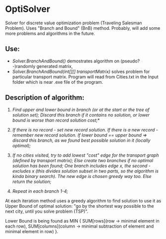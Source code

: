 # OptiSolver
Solver for discrete value optimization problem (Traveling Salesman Problem). Uses "Branch and Bound" (BnB) method.
Probably, will add some more problems and algorithms in the future. 

## Use: 

- *Solver.BranchAndBound()* demostrates algorithm on (pseudo?-)randomly generated matrix, 
- *Solver.BranchAndBound(int[][] transportMatrix)* solves problem for particular transport matrix. Program will read from Cities.txt in the Input folder which is near .exe file of the program.

## Description of algorithm:
  
  1. *Find upper and lower bound in branch (or at the start or the tree of solution set); Discard this branch if it contains no solution, or lower bound is worse than record solution cost;**

    
  2. *If there is no record - set new record solution. If there is a new record - remember new record solution.*
 *If lower bound == upper bound => discard this branch, as we found best possible solution in it (locally optimal);*

  
  3. *If no cities visited, try to add lowest "cost" edge for the transport graph (defined by transport matrix);*
  *Else create two branches if no optimal solution has been found; One branch includes edge x, the second - excludes x (this divides solution subset in two parts, so the algorithm is kinda binary search). The new edge is chosen greedy way too. Else return the solution;*
  
  5. *Repeat in each branch 1-4;*
  
  At each iteration method uses a greedy algorithm to find solution to use it as Upper Bound of optimal solution: "go by the
  shortest way possible to the next city, until you solve problem (TSP)".
  
  Lower Bound is being found as 
  MIN {
                                     SUM[rows](row -> minimal element in each row), 
                                     SUM[columns](column -> minimal subtraction of element and minimal element in row)
      }.
  
  

